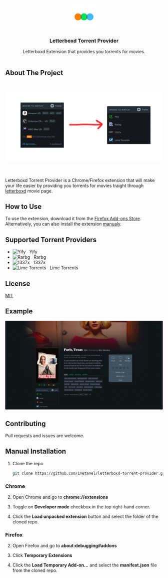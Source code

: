 <br />
<p align="center">
  <a href="https://github.com/1netanel/letterboxd-torrent-provider.git">
    <img src="icon.svg" alt="Logo" width="80" height="80">
  </a>  
  
  <h3 align="center">Letterboxd Torrent Provider</h3>

  <p align="center">
    Letterboxd Extension that provides you torrents for movies.
    <br/>
    <br/>

## About The Project

<br />

![previewv](screenshots/screenshot2.png)

<!-- ![full page](screenshots/screenshot.png) -->
<br/>

Letterboxd Torrent Provider is a Chrome/Firefox extension that will make your life easier by providing you torrents for movies traight through [letterboxd](https://letterboxd.com/) movie page.

## How to Use

<!-- To use the extension, download it from the [Chrome Web Store]() or [Firefox Add-ons Store](https://addons.mozilla.org/he/firefox/addon/letterboxd-torrent-provider/).<br/> -->

To use the extension, download it from the [Firefox Add-ons Store](https://addons.mozilla.org/he/firefox/addon/letterboxd-torrent-provider/).  
Alternatively, you can also install the extension [manualy](#manual-installation).

## Supported Torrent Providers

- ![Yify](https://yts.mx/assets/images/website/favicon.ico) &nbsp; Yify
- ![Rarbg](https://rarbg.to/favicon.ico) &nbsp; Rarbg
- ![1337x](https://1337xto.to/images/favicon.ico) &nbsp; 1337x
- ![Lime Torrents](https://limetorrents.cyou/favicon.ico) &nbsp; Lime Torrents

## License

[MIT](LICENSE)

## Example

![Demo video](screenshots/example.gif)

## Contributing

Pull requests and issues are welcome.

## Manual Installation

1. Clone the repo
   ```sh
   git clone https://github.com/1netanel/letterboxd-torrent-provider.git
   ```

### Chrome

2. Open Chrome and go to **chrome://extensions**

3. Toggle on **Developer mode** checkbox in the top right-hand corner.

4. Click the **Load unpacked extension** button and select the folder of the cloned repo.

### Firefox

2. Open Firefox and go to **about:debugging#addons**

3. Click **Temporary Extensions**

4. Click the **Load Temporary Add-on…** and select the **manifest.json** file from the cloned repo.
